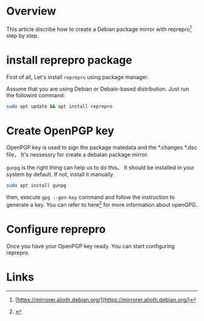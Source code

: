 # Overview
This article discribe how to create a Debian package mirror with reprepro[^1] step by step.

# install reprepro package
First of all, Let's install `reprepro` using package manager.

Assume that you are using Debian or Debain-based distribution. Just run the followint command:

```bash
sudo apt update && apt install reprepro
```
# Create OpenPGP key
OpenPGP key is used to sign the package matedata and the *.changes *.dsc file，
It's nessessry for create a debaian package mirror.

`gunpg` is the right thing can help us to do this。
It should be installed in your system by default. If not, install it manually.

```bash
sudo apt install gunpg
```

then, execute `gpg --gen-key` command and follow the instruction to generate a key. You can refer to here[^2] for more information about openGPG.

# Configure reprepro
Once you have your OpenPGP key ready. You can start configuring reprepro.


# Links
[^1]: [https://mirrorer.alioth.debian.org/](https://mirrorer.alioth.debian.org/)
[^2]: []()
